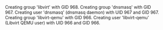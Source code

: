 Creating group 'libvirt' with GID 968.
Creating group 'dnsmasq' with GID 967.
Creating user 'dnsmasq' (dnsmasq daemon) with UID 967 and GID 967.
Creating group 'libvirt-qemu' with GID 966.
Creating user 'libvirt-qemu' (Libvirt QEMU user) with UID 966 and GID 966.
